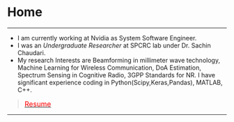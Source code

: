 # Home

---
* I am currently working at Nvidia as System Software Engineer.
* I was an *Undergraduate Researcher* at SPCRC lab under Dr. Sachin Chaudari. 
* My research Interests are Beamforming in millimeter wave technology, Machine Learning for Wireless Communication, DoA Estimation, Spectrum Sensing in Cognitive Radio, 3GPP Standards for NR. I have significant experience coding in Python(Scipy,Keras,Pandas), MATLAB, C++. 

> [<span style="color:red; font-size:16px"> Resume</span>](/pdf/Dara_SaiKrishnaCharanResume.pdf)
---

